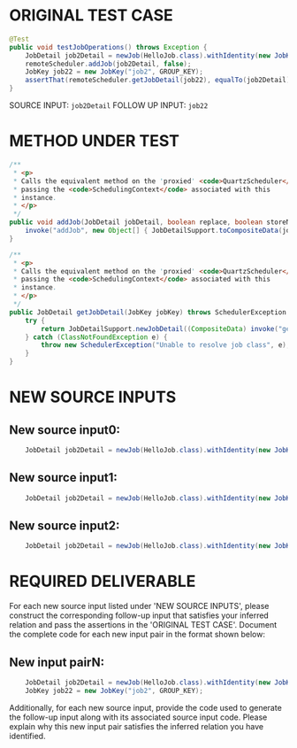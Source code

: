 # ORIGINAL TEST CASE
```java
@Test
public void testJobOperations() throws Exception {
    JobDetail job2Detail = newJob(HelloJob.class).withIdentity(new JobKey("job2", GROUP_KEY)).storeDurably().build();
    remoteScheduler.addJob(job2Detail, false);
    JobKey job22 = new JobKey("job2", GROUP_KEY);
    assertThat(remoteScheduler.getJobDetail(job22), equalTo(job2Detail));
}

```
SOURCE INPUT: `job2Detail`
FOLLOW UP INPUT: `job22`


# METHOD UNDER TEST
```java
/**
 * <p>
 * Calls the equivalent method on the 'proxied' <code>QuartzScheduler</code>,
 * passing the <code>SchedulingContext</code> associated with this
 * instance.
 * </p>
 */
public void addJob(JobDetail jobDetail, boolean replace, boolean storeNonDurableWhileAwaitingScheduling) throws SchedulerException {
    invoke("addJob", new Object[] { JobDetailSupport.toCompositeData(jobDetail), replace, storeNonDurableWhileAwaitingScheduling }, new String[] { CompositeData.class.getName(), boolean.class.getName(), boolean.class.getName() });
}

/**
 * <p>
 * Calls the equivalent method on the 'proxied' <code>QuartzScheduler</code>,
 * passing the <code>SchedulingContext</code> associated with this
 * instance.
 * </p>
 */
public JobDetail getJobDetail(JobKey jobKey) throws SchedulerException {
    try {
        return JobDetailSupport.newJobDetail((CompositeData) invoke("getJobDetail", new Object[] { jobKey.getName(), jobKey.getGroup() }, new String[] { String.class.getName(), String.class.getName() }));
    } catch (ClassNotFoundException e) {
        throw new SchedulerException("Unable to resolve job class", e);
    }
}

```


# NEW SOURCE INPUTS
## New source input0:
```java
    JobDetail job2Detail = newJob(HelloJob.class).withIdentity(new JobKey("job2", GROUP_KEY)).storeDurably().build();
```

## New source input1:
```java
    JobDetail job2Detail = newJob(HelloJob.class).withIdentity(new JobKey("job2", GROUP_KEY)).storeDurably(false).build();
```

## New source input2:
```java
    JobDetail job2Detail = newJob(HelloJob.class).withIdentity(new JobKey("job2", GROUP_KEY)).storeDurably(true).build();
```



# REQUIRED DELIVERABLE
For each new source input listed under 'NEW SOURCE INPUTS', please construct the corresponding follow-up input that satisfies your inferred relation and pass the assertions in the 'ORIGINAL TEST CASE'. Document the complete code for each new input pair in the format shown below:
## New input pairN:
```java
    JobDetail job2Detail = newJob(HelloJob.class).withIdentity(new JobKey("job2", GROUP_KEY)).storeDurably().build();
    JobKey job22 = new JobKey("job2", GROUP_KEY);
```

Additionally, for each new source input, provide the code used to generate the follow-up input along with its associated source input code. Please explain why this new input pair satisfies the inferred relation you have identified.